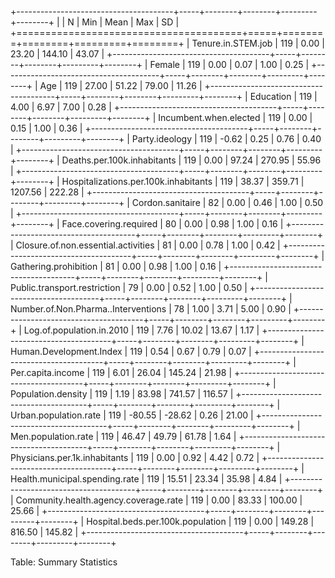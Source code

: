 
+---------------------------------------+-----+--------+--------+---------+--------+
|                                       | N   | Min    | Mean   | Max     | SD     |
+=======================================+=====+========+========+=========+========+
| Tenure.in.STEM.job                    | 119 | 0.00   | 23.20  | 144.10  | 43.07  |
+---------------------------------------+-----+--------+--------+---------+--------+
| Female                                | 119 | 0.00   | 0.07   | 1.00    | 0.25   |
+---------------------------------------+-----+--------+--------+---------+--------+
| Age                                   | 119 | 27.00  | 51.22  | 79.00   | 11.26  |
+---------------------------------------+-----+--------+--------+---------+--------+
| Education                             | 119 | 4.00   | 6.97   | 7.00    | 0.28   |
+---------------------------------------+-----+--------+--------+---------+--------+
| Incumbent.when.elected                | 119 | 0.00   | 0.15   | 1.00    | 0.36   |
+---------------------------------------+-----+--------+--------+---------+--------+
| Party.ideology                        | 119 | -0.62  | 0.25   | 0.76    | 0.40   |
+---------------------------------------+-----+--------+--------+---------+--------+
| Deaths.per.100k.inhabitants           | 119 | 0.00   | 97.24  | 270.95  | 55.96  |
+---------------------------------------+-----+--------+--------+---------+--------+
| Hospitalizations.per.100k.inhabitants | 119 | 38.37  | 359.71 | 1207.56 | 222.28 |
+---------------------------------------+-----+--------+--------+---------+--------+
| Cordon.sanitaire                      | 82  | 0.00   | 0.46   | 1.00    | 0.50   |
+---------------------------------------+-----+--------+--------+---------+--------+
| Face.covering.required                | 80  | 0.00   | 0.98   | 1.00    | 0.16   |
+---------------------------------------+-----+--------+--------+---------+--------+
| Closure.of.non.essential.activities   | 81  | 0.00   | 0.78   | 1.00    | 0.42   |
+---------------------------------------+-----+--------+--------+---------+--------+
| Gathering.prohibition                 | 81  | 0.00   | 0.98   | 1.00    | 0.16   |
+---------------------------------------+-----+--------+--------+---------+--------+
| Public.transport.restriction          | 79  | 0.00   | 0.52   | 1.00    | 0.50   |
+---------------------------------------+-----+--------+--------+---------+--------+
| Number.of.Non.Pharma..Interventions   | 78  | 1.00   | 3.71   | 5.00    | 0.90   |
+---------------------------------------+-----+--------+--------+---------+--------+
| Log.of.population.in.2010             | 119 | 7.76   | 10.02  | 13.67   | 1.17   |
+---------------------------------------+-----+--------+--------+---------+--------+
| Human.Development.Index               | 119 | 0.54   | 0.67   | 0.79    | 0.07   |
+---------------------------------------+-----+--------+--------+---------+--------+
| Per.capita.income                     | 119 | 6.01   | 26.04  | 145.24  | 21.98  |
+---------------------------------------+-----+--------+--------+---------+--------+
| Population.density                    | 119 | 1.19   | 83.98  | 741.57  | 116.57 |
+---------------------------------------+-----+--------+--------+---------+--------+
| Urban.population.rate                 | 119 | -80.55 | -28.62 | 0.26    | 21.00  |
+---------------------------------------+-----+--------+--------+---------+--------+
| Men.population.rate                   | 119 | 46.47  | 49.79  | 61.78   | 1.64   |
+---------------------------------------+-----+--------+--------+---------+--------+
| Physicians.per.1k.inhabitants         | 119 | 0.00   | 0.92   | 4.42    | 0.72   |
+---------------------------------------+-----+--------+--------+---------+--------+
| Health.municipal.spending.rate        | 119 | 15.51  | 23.34  | 35.98   | 4.84   |
+---------------------------------------+-----+--------+--------+---------+--------+
| Community.health.agency.coverage.rate | 119 | 0.00   | 83.33  | 100.00  | 25.66  |
+---------------------------------------+-----+--------+--------+---------+--------+
| Hospital.beds.per.100k.population     | 119 | 0.00   | 149.28 | 816.50  | 145.82 |
+---------------------------------------+-----+--------+--------+---------+--------+

Table: Summary Statistics
